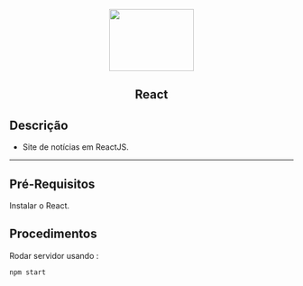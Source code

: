 <p align="center">
  <img src="https://upload.wikimedia.org/wikipedia/commons/thumb/a/a7/React-icon.svg/1280px-React-icon.svg.png" width=150 height=110>
  
  <h2 align="center">React<h2/>

## Descrição

- Site de notícias em ReactJS.


---

## Pré-Requisitos

Instalar o React.

## Procedimentos

Rodar servidor usando :
``` 
npm start 
```
